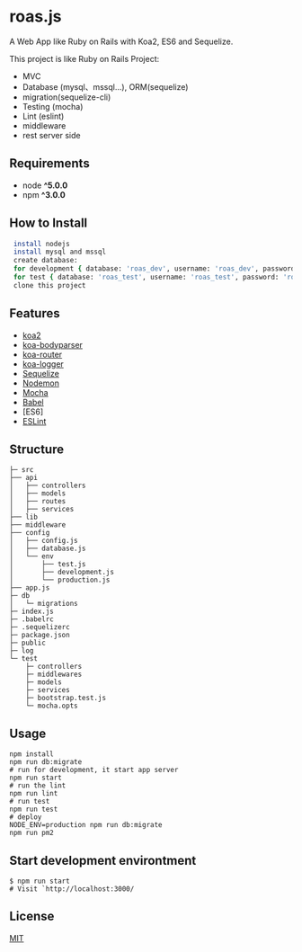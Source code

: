 # roas.js

A Web App like Ruby on Rails with Koa2, ES6 and Sequelize.

This project is like Ruby on Rails Project:

* MVC
* Database (mysql、mssql...), ORM(sequelize)
* migration(sequelize-cli)
* Testing (mocha)
* Lint (eslint)
* middleware
* rest server side

## Requirements

* node __^5.0.0__
* npm __^3.0.0__

## How to Install

```bash
 install nodejs
 install mysql and mssql
 create database:
 for development { database: 'roas_dev', username: 'roas_dev', password: 'roas_dev' }
 for test { database: 'roas_test', username: 'roas_test', password: 'roas_test' }
 clone this project
```

## Features

* [koa2](https://github.com/koajs/koa/tree/v2.x)
* [koa-bodyparser](https://github.com/koajs/bodyparser)
* [koa-router](https://github.com/alexmingoia/koa-router)
* [koa-logger](https://github.com/koajs/logger)
* [Sequelize](http://docs.sequelizejs.com/)
* [Nodemon](http://nodemon.io/)
* [Mocha](https://mochajs.org/)
* [Babel](https://github.com/babel/babel)
* [ES6]
* [ESLint](http://eslint.org/)

## Structure

```
├─ src
├── api
│   ├── controllers
│   ├── models
│   ├── routes
│   ├── services
├── lib
├── middleware
├── config
│   ├── config.js
│   ├── database.js
│   └── env
│       ├── test.js
│       ├── development.js
│       └── production.js
├── app.js
├─ db
│   └─ migrations
├─ index.js
├─ .babelrc
├─ .sequelizerc
├─ package.json
├─ public
├─ log
└─ test
	├─ controllers
	├─ middlewares
	├─ models
	├─ services
	├─ bootstrap.test.js
	└─ mocha.opts
```

## Usage

```
npm install
npm run db:migrate
# run for development, it start app server
npm run start
# run the lint
npm run lint
# run test
npm run test
# deploy
NODE_ENV=production npm run db:migrate
npm run pm2
```

## Start development environtment

```
$ npm run start
# Visit `http://localhost:3000/
```

## License
[MIT](https://github.com/libinqi/kails/roas/master/LICENSE.txt)
